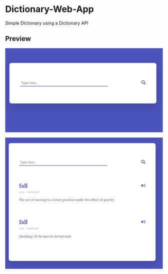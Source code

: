# Dictionary-Web-App
Simple DIctionary using a Dictionary API

## Preview
![Alt Text](./search.png)

![Alt Text](./results.png)


